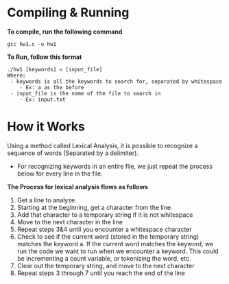 # Compiling & Running
  **To compile, run the following command**
  
    gcc hw1.c -o hw1
  **To Run, follow this format**
  
    ./hw1 [keywords] < [input_file]
    Where:
     - keywords is all the keywords to search for, separated by whitespace
        - Ex: a as the before
     - input_file is the name of the file to search in
        - Ex: input.txt
# How it Works
  Using a method called Lexical Analysis, it is possible to recognize a sequence of words (Separated by a delimiter).
  - For recognizing keywords in an entire file, we just repeat the process below for every line in the file.
  
  **The Process for lexical analysis flows as follows**
  1. Get a line to analyze.
  2. Starting at the beginning, get a character from the line.
  3. Add that character to a temporary string if it is not whitespace
  4. Move to the next character in the line
  5. Repeat steps 3&4 until you encounter a whitespace character
  6. Check to see if the current word (stored in the temporary string) matches the keyword
    a. If the current word matches the keyword, we run the code we want to run when we encounter a keyword.
       This could be incrementing a count variable, or tokenizing the word, etc.
  7. Clear out the temporary string, and move to the next character
  8. Repeat steps 3 through 7 until you reach the end of the line
  
